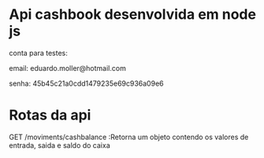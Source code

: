 # Api cashbook desenvolvida em node js
<p>conta para testes:</p>
<p>email: eduardo.moller@hotmail.com</p>
<p>senha: 45b45c21a0cdd1479235e69c936a09e6</p>

# Rotas da api
<p>GET    /moviments/cashbalance :Retorna um objeto contendo os valores de entrada, saida e saldo do caixa</p>
